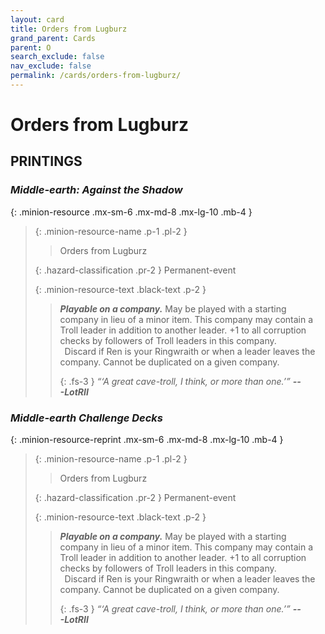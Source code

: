 ```yaml
---
layout: card
title: Orders from Lugburz
grand_parent: Cards
parent: O
search_exclude: false
nav_exclude: false
permalink: /cards/orders-from-lugburz/
---
```


# Orders from Lugburz


## PRINTINGS


### _Middle-earth: Against the Shadow_

{: .minion-resource .mx-sm-6 .mx-md-8 .mx-lg-10 .mb-4 }
> {: .minion-resource-name .p-1 .pl-2 }
> > <div class="hazard-mp"></div>
> > <div class="card-name">Orders from Lugburz</div>
>
> {: .hazard-classification .pr-2 }
> Permanent-event
>
> {: .minion-resource-text .black-text .p-2 }
> > ***Playable on a company.*** May be played with a starting company in lieu of a minor item. This company may contain a Troll leader in addition to another leader. +1 to all corruption checks by followers of Troll leaders in this company. <br>&ensp;Discard if Ren is your Ringwraith or when a leader leaves the company. Cannot be duplicated on a given company. 
> > 
> > {: .fs-3 } 
> > _“‘A great cave-troll, I think, or more than one.’”_ ***---&#65279;LotRII*** 
> 

### _Middle-earth Challenge Decks_

{: .minion-resource-reprint .mx-sm-6 .mx-md-8 .mx-lg-10 .mb-4 }
> {: .minion-resource-name .p-1 .pl-2 }
> > <div class="hazard-mp"></div>
> > <div class="card-name">Orders from Lugburz</div>
>
> {: .hazard-classification .pr-2 }
> Permanent-event
>
> {: .minion-resource-text .black-text .p-2 }
> > ***Playable on a company.*** May be played with a starting company in lieu of a minor item. This company may contain a Troll leader in addition to another leader. +1 to all corruption checks by followers of Troll leaders in this company. <br>&ensp;Discard if Ren is your Ringwraith or when a leader leaves the company. Cannot be duplicated on a given company. 
> > 
> > {: .fs-3 } 
> > _“‘A great cave-troll, I think, or more than one.’”_ ***---&#65279;LotRII*** 
> 
